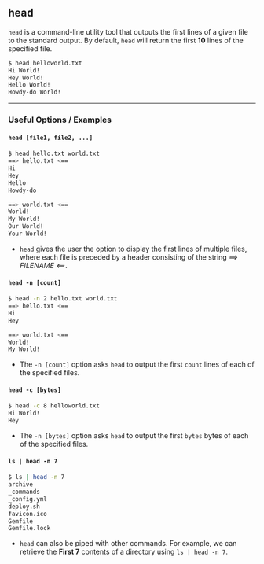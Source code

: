 head
---

`head` is a command-line utility tool that outputs the first lines of a given file to the standard output. By default, `head` will return the first __10__ lines of the specified file.
<!-- one line explanation would go here -->

<!-- minimal example -->
~~~ bash
$ head helloworld.txt
Hi World!
Hey World!
Hello World!
Howdy-do World!
~~~

---

### Useful Options / Examples

#### `head [file1, file2, ...]`
~~~ bash
$ head hello.txt world.txt
==> hello.txt <==
Hi
Hey
Hello
Howdy-do

==> world.txt <==
World!
My World!
Our World!
Your World!
~~~

* `head` gives the user the option to display the first lines of multiple files, where each file is preceded by a header consisting of the string _==> FILENAME <==_.


#### `head -n [count]`
~~~ bash
$ head -n 2 hello.txt world.txt
==> hello.txt <==
Hi
Hey

==> world.txt <==
World!
My World!
~~~

* The `-n [count]` option asks `head` to output the first `count` lines of each of the specified files.

#### `head -c [bytes]`
~~~ bash
$ head -c 8 helloworld.txt
Hi World!
Hey
~~~

* The `-n [bytes]` option asks `head` to output the first `bytes` bytes of each of the specified files.

#### `ls | head -n 7`
~~~ bash
$ ls | head -n 7
archive
_commands
_config.yml
deploy.sh
favicon.ico
Gemfile
Gemfile.lock
~~~

* `head` can also be piped with other commands. For example, we can retrieve the __First 7__ contents of a directory using `ls | head -n 7`.
